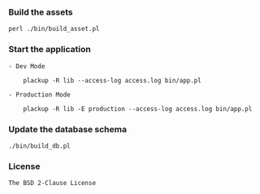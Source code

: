 ### Build the assets

	perl ./bin/build_asset.pl

### Start the application

	- Dev Mode

		plackup -R lib --access-log access.log bin/app.pl

	- Production Mode

		plackup -R lib -E production --access-log access.log bin/app.pl

### Update the database schema

	./bin/build_db.pl

### License

	The BSD 2-Clause License
